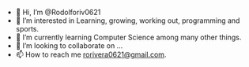- 👋 Hi, I’m @Rodolforiv0621
- 👀 I’m interested in Learning, growing, working out, programming and sports.
- 🌱 I’m currently learning Computer Science among many other things.
- 💞️ I’m looking to collaborate on ...
- 📫 How to reach me rorivera0621@gmail.com.

<!---
Rodolforiv0621/Rodolforiv0621 is a ✨ special ✨ repository because its `README.md` (this file) appears on your GitHub profile.
You can click the Preview link to take a look at your changes.
--->

